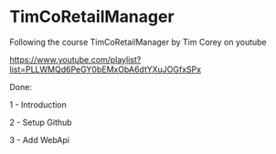 # TimCoRetailManager
Following the course TimCoRetailManager by Tim Corey on youtube

https://www.youtube.com/playlist?list=PLLWMQd6PeGY0bEMxObA6dtYXuJOGfxSPx


Done:

1 - Introduction

2 - Setup Github

3 - Add WebApi
